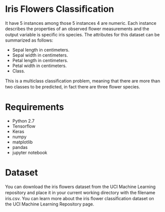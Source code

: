 # Iris Flowers Classiﬁcation 
 
 It have 5 instances among those 5 instances 4 are numeric. Each instance describes the properties of an observed ﬂower measurements and the output variable is speciﬁc iris species. The attributes for this dataset can be summarized as follows:
  - Sepal length in centimeters.
  - Sepal width in centimeters.
  -  Petal length in centimeters.
  - Petal width in centimeters.
  -  Class.
  
  This is a multiclass classiﬁcation problem, meaning that there are more than two classes to be predicted, in fact there are three ﬂower species.

# Requirements

- Python 2.7
- Tensorflow
- Keras
- numpy
- matplotlib
- pandas
- jupyter notebook

# Dataset

  You can download the iris ﬂowers dataset from the UCI Machine Learning repository and place it in your current working directory with the ﬁlename iris.csv. You can learn more about the iris ﬂower classiﬁcation dataset on the UCI Machine Learning Repository page.

